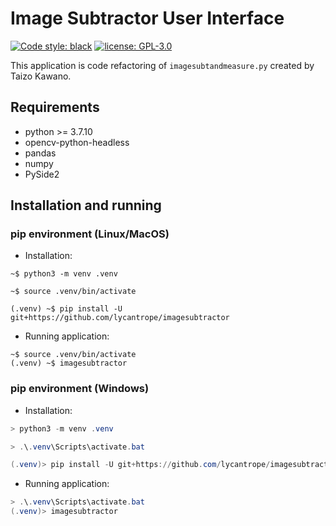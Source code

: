 # Image Subtractor User Interface

<p>
<a href="https://github.com/psf/black"><img alt="Code style: black" src="https://img.shields.io/badge/code%20style-black-000000.svg"></a>
<a href="https://github.com/lycantrope/imagesubtractor/blob/main/License"><img alt="license: GPL-3.0" src="https://img.shields.io/github/license/lycantrope/imagesubtractor.svg"></a>
</p>

This application is code refactoring of `imagesubtandmeasure.py` created by Taizo Kawano.

## Requirements

- python >= 3.7.10
- opencv-python-headless
- pandas
- numpy
- PySide2


## Installation and running

### pip environment (Linux/MacOS)
- Installation:
```Shell
~$ python3 -m venv .venv

~$ source .venv/bin/activate

(.venv) ~$ pip install -U git+https://github.com/lycantrope/imagesubtractor
```
- Running application:

```Shell
~$ source .venv/bin/activate
(.venv) ~$ imagesubtractor
```

### pip environment (Windows)
- Installation:

```PowerShell
> python3 -m venv .venv

> .\.venv\Scripts\activate.bat

(.venv)> pip install -U git+https://github.com/lycantrope/imagesubtractor
```
- Running application:

```PowerShell
> .\.venv\Scripts\activate.bat
(.venv)> imagesubtractor
```

